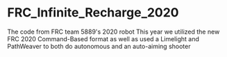 # FRC_Infinite_Recharge_2020
The code from FRC team 5889's 2020 robot
This year we utilized the new FRC 2020 Command-Based format as well as used a Limelight and PathWeaver to both do autonomous and an auto-aiming shooter
